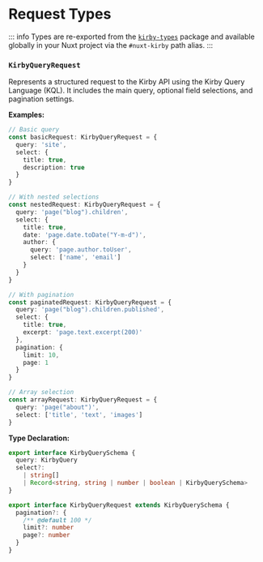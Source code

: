 # Request Types

::: info
Types are re-exported from the [`kirby-types`](https://github.com/johannschopplich/kirby-types) package and available globally in your Nuxt project via the `#nuxt-kirby` path alias.
:::

### `KirbyQueryRequest`

Represents a structured request to the Kirby API using the Kirby Query Language (KQL). It includes the main query, optional field selections, and pagination settings.

**Examples:**

```ts
// Basic query
const basicRequest: KirbyQueryRequest = {
  query: 'site',
  select: {
    title: true,
    description: true
  }
}

// With nested selections
const nestedRequest: KirbyQueryRequest = {
  query: 'page("blog").children',
  select: {
    title: true,
    date: 'page.date.toDate("Y-m-d")',
    author: {
      query: 'page.author.toUser',
      select: ['name', 'email']
    }
  }
}

// With pagination
const paginatedRequest: KirbyQueryRequest = {
  query: 'page("blog").children.published',
  select: {
    title: true,
    excerpt: 'page.text.excerpt(200)'
  },
  pagination: {
    limit: 10,
    page: 1
  }
}

// Array selection
const arrayRequest: KirbyQueryRequest = {
  query: 'page("about")',
  select: ['title', 'text', 'images']
}
```

**Type Declaration:**

```ts
export interface KirbyQuerySchema {
  query: KirbyQuery
  select?:
    | string[]
    | Record<string, string | number | boolean | KirbyQuerySchema>
}

export interface KirbyQueryRequest extends KirbyQuerySchema {
  pagination?: {
    /** @default 100 */
    limit?: number
    page?: number
  }
}
```
